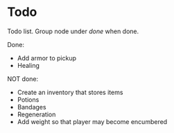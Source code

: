 # Todo

Todo list. Group node under *done* when done.

Done: 
- Add armor to pickup
- Healing

NOT done:
- Create an inventory that stores items
- Potions
- Bandages
- Regeneration
- Add weight so that player may become encumbered

